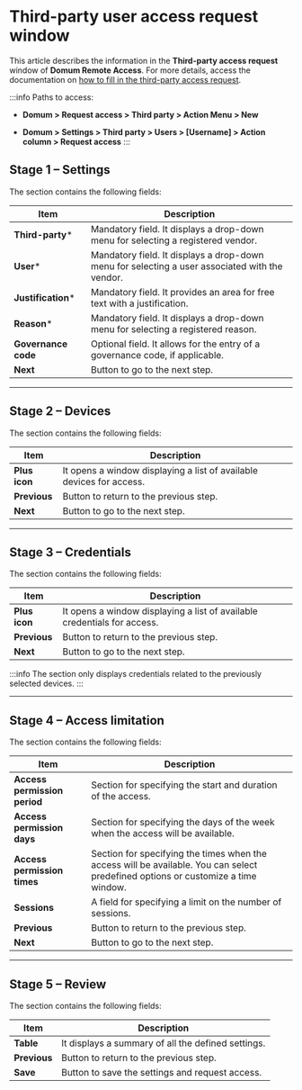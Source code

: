 # Third-party user access request window

This article describes the information in the **Third-party access request** window of **Domum Remote Access**. For more details, access the documentation on [how to fill in the third-party access request](/v3-32/docs/domum-how-to-fill-in-the-access-request-to-third-party-users).

:::info
Paths to access:

* **Domum > Request access > Third party > Action Menu > New**

* **Domum > Settings > Third party > Users > [Username] > Action column > Request access**
:::

## Stage 1 – Settings
The section contains the following fields:


| Item | Description |
| --- | --- |
| **Third-party*** | Mandatory field. It displays a drop-down menu for selecting a registered vendor. |
| **User*** | Mandatory field. It displays a drop-down menu for selecting a user associated with the vendor. |
| **Justification*** | Mandatory field. It provides an area for free text with a justification. |
| **Reason*** | Mandatory field. It displays a drop-down menu for selecting a registered reason. |
| **Governance code** | Optional field. It allows for the entry of a governance code, if applicable. |
| **Next** | Button to go to the next step. |

---

## Stage 2 – Devices
The section contains the following fields:


| Item | Description |
| --- | --- |
| **Plus icon** | It opens a window displaying a list of available devices for access. |
| **Previous** | Button to return to the previous step. |
| **Next** | Button to go to the next step. |

---
## Stage 3 – Credentials
The section contains the following fields:


| Item | Description |
| --- | --- |
| **Plus icon** | It opens a window displaying a list of available credentials for access. |
| **Previous** | Button to return to the previous step. |
| **Next** | Button to go to the next step. |

:::info
The section only displays credentials related to the previously selected devices.
:::

---
## Stage 4 – Access limitation

The section contains the following fields:

| Item | Description |
| --- | --- |
| **Access permission period** | Section for specifying the start and duration of the access. |
| **Access permission days** | Section for specifying the days of the week when the access will be available. |
| **Access permission times** | Section for specifying the times when the access will be available. You can select predefined options or customize a time window. |
| **Sessions** | A field for specifying a limit on the number of sessions. |
| **Previous** | Button to return to the previous step. |
| **Next** | Button to go to the next step. |

---
## Stage 5 – Review

The section contains the following fields:


| Item | Description |
| --- | --- |
| **Table** | It displays a summary of all the defined settings. |
| **Previous** | Button to return to the previous step. |
| **Save** | Button to save the settings and request access. |
